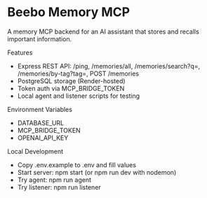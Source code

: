 # Beebo Memory MCP

A memory MCP backend for an AI assistant that stores and recalls important information.

Features
- Express REST API: /ping, /memories/all, /memories/search?q=, /memories/by-tag?tag=, POST /memories
- PostgreSQL storage (Render-hosted)
- Token auth via MCP_BRIDGE_TOKEN
- Local agent and listener scripts for testing

Environment Variables
- DATABASE_URL
- MCP_BRIDGE_TOKEN
- OPENAI_API_KEY

Local Development
- Copy .env.example to .env and fill values
- Start server: npm start (or npm run dev with nodemon)
- Try agent: npm run agent
- Try listener: npm run listener
